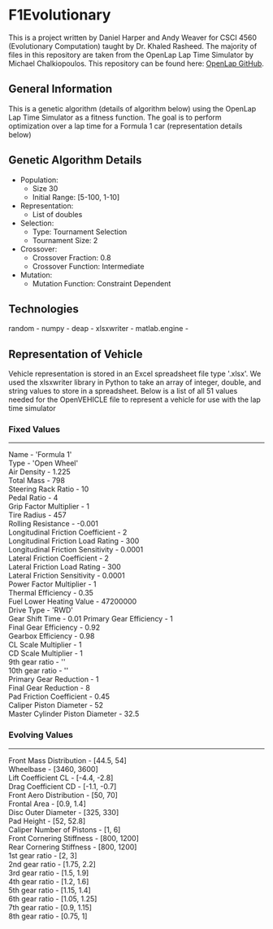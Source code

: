 # F1Evolutionary
This is a project written by Daniel Harper and Andy Weaver for CSCI 4560 (Evolutionary Computation) taught by Dr. Khaled Rasheed. The majority of files in this repository are taken from the OpenLap Lap Time Simulator by Michael Chalkiopoulos. This repository can be found here: [OpenLap GitHub](https://github.com/mc12027/OpenLAP-Lap-Time-Simulator).

## General Information
This is a genetic algorithm (details of algorithm below) using the OpenLap Lap Time Simulator as a fitness function. The goal is to perform optimization over a lap time for a Formula 1 car (representation details below)

## Genetic Algorithm Details
- Population:
    - Size 30
    - Initial Range: [5-100, 1-10]
- Representation:
    - List of doubles
- Selection:
    - Type: Tournament Selection
    - Tournament Size: 2
- Crossover:
    - Crossover Fraction: 0.8
    - Crossover Function: Intermediate
- Mutation:
    - Mutation Function: Constraint Dependent

## Technologies
random - 
numpy - 
deap - 
xlsxwriter - 
matlab.engine - 

## Representation of Vehicle
Vehicle representation is stored in an Excel spreadsheet file type '.xlsx'. We used the xlsxwriter library in Python to take an array of integer, double, and string values to store in a spreadsheet. Below is a list of all 51 values needed for the OpenVEHICLE file to represent a vehicle for use with the lap time simulator

### Fixed Values
---
Name - 'Formula 1'  
Type - 'Open Wheel'  
Air Density - 1.225  
Total Mass - 798   
Steering Rack Ratio - 10    
Pedal Ratio - 4  
Grip Factor Multiplier - 1  
Tire Radius - 457  
Rolling Resistance - -0.001   
Longitudinal Friction Coefficient - 2  
Longitudinal Friction Load Rating - 300  
Longitudinal Friction Sensitivity - 0.0001  
Lateral Friction Coefficient - 2  
Lateral Friction Load Rating - 300  
Lateral Friction Sensitivity - 0.0001  
Power Factor Multiplier - 1  
Thermal Efficiency - 0.35  
Fuel Lower Heating Value - 47200000  
Drive Type - 'RWD'  
Gear Shift Time - 0.01
Primary Gear Efficiency - 1  
Final Gear Efficiency - 0.92  
Gearbox Efficiency - 0.98  
CL Scale Multiplier - 1  
CD Scale Multiplier - 1  
9th gear ratio - ''  
10th gear ratio - ''  
Primary Gear Reduction - 1    
Final Gear Reduction - 8  
Pad Friction Coefficient - 0.45  
Caliper Piston Diameter - 52   
Master Cylinder Piston Diameter - 32.5  

### Evolving Values
---
Front Mass Distribution - [44.5, 54]  
Wheelbase - [3460, 3600]  
Lift Coefficient CL - [-4.4, -2.8]  
Drag Coefficient CD - [-1.1, -0.7]  
Front Aero Distribution - [50, 70]  
Frontal Area - [0.9, 1.4]  
Disc Outer Diameter - [325, 330]   
Pad Height - [52, 52.8]  
Caliper Number of Pistons - [1, 6]    
Front Cornering Stiffness - [800, 1200]  
Rear Cornering Stiffness - [800, 1200]  
1st gear ratio - [2, 3]  
2nd gear ratio - [1.75, 2.2]    
3rd gear ratio - [1.5, 1.9]  
4th gear ratio - [1.2, 1.6]  
5th gear ratio - [1.15, 1.4]  
6th gear ratio - [1.05, 1.25]  
7th gear ratio - [0.9, 1.15]  
8th gear ratio - [0.75, 1]  